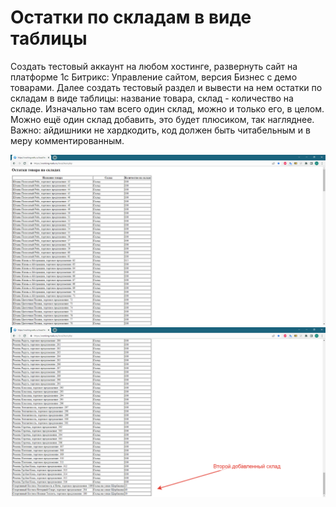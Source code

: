# Остатки по складам в виде таблицы

Создать тестовый аккаунт на любом хостинге, развернуть сайт на платформе 1с Битрикс: Управление сайтом, версия Бизнес с демо товарами.
Далее создать тестовый раздел и вывести на нем остатки по складам в виде таблицы: название товара, склад - количество на складе.
Изначально там всего один склад, можно и только его, в целом. Можно ещё один склад добавить, это будет плюсиком, так нагляднее.
Важно: айдишники не хардкодить, код должен быть читабельным и в меру комментированным.

![alt text](screenshots/screenshot_01.png 'Первый склад') 
![alt text](screenshots/screenshot_02.png 'Второй склад') 